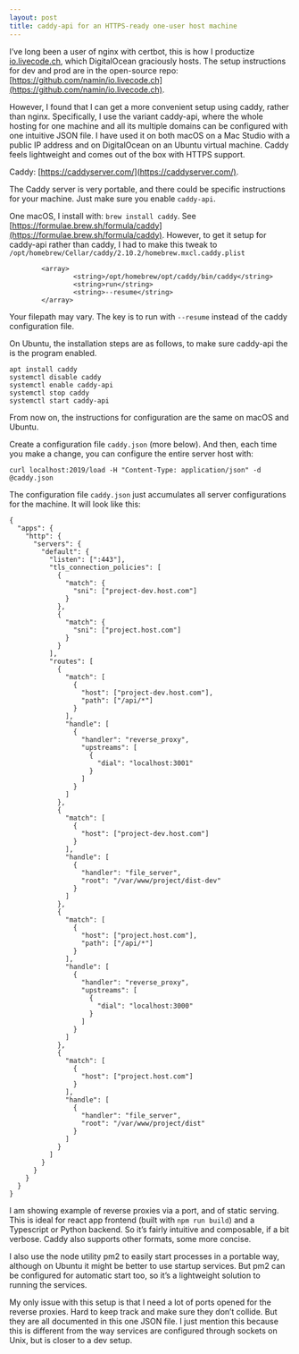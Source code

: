 ```yaml
---
layout: post
title: caddy-api for an HTTPS-ready one-user host machine
---
```


I’ve long been a user of nginx with certbot, this is how I productize [io.livecode.ch](https://io.livecode.ch), which DigitalOcean graciously hosts. The setup instructions for dev and prod are in the open-source repo: [https://github.com/namin/io.livecode.ch](https://github.com/namin/io.livecode.ch).

However, I found that I can get a more convenient setup using caddy, rather than nginx. Specifically, I use the variant caddy-api, where the whole hosting for one machine and all its multiple domains can be configured with one intuitive JSON file. I have used it on both macOS on a Mac Studio with a public IP address and on DigitalOcean on an Ubuntu virtual machine. Caddy feels lightweight and comes out of the box with HTTPS support.

Caddy: [https://caddyserver.com/](https://caddyserver.com/).

The Caddy server is very portable, and there could be specific instructions for your machine. Just make sure you enable `caddy-api`.

One macOS, I install with: `brew install caddy`.
See [https://formulae.brew.sh/formula/caddy](https://formulae.brew.sh/formula/caddy).
However, to get it setup for caddy-api rather than caddy, I had to make this tweak to `/opt/homebrew/Cellar/caddy/2.10.2/homebrew.mxcl.caddy.plist`

            <array>
                    <string>/opt/homebrew/opt/caddy/bin/caddy</string>
                    <string>run</string>
                    <string>--resume</string>
            </array>

Your filepath may vary. The key is to run with `--resume` instead of the caddy configuration file.

On Ubuntu, the installation steps are as follows, to make sure caddy-api the is the program enabled.

    apt install caddy
    systemctl disable caddy
    systemctl enable caddy-api
    systemctl stop caddy
    systemctl start caddy-api

From now on, the instructions for configuration are the same on macOS and Ubuntu.

Create a configuration file `caddy.json` (more below). And then, each time you make a change, you can configure the entire server host with:

    curl localhost:2019/load -H "Content-Type: application/json" -d @caddy.json

The configuration file `caddy.json` just accumulates all server configurations for the machine. It will look like this:

    {
      "apps": {
        "http": {
          "servers": {
            "default": {
              "listen": [":443"],
              "tls_connection_policies": [
                {
                  "match": {
                    "sni": ["project-dev.host.com"]
                  }
                },
                {
                  "match": {
                    "sni": ["project.host.com"]
                  }
                }
              ],
              "routes": [
                {
                  "match": [
                    {
                      "host": ["project-dev.host.com"],
                      "path": ["/api/*"]
                    }
                  ],
                  "handle": [
                    {
                      "handler": "reverse_proxy",
                      "upstreams": [
                        {
                          "dial": "localhost:3001"
                        }
                      ]
                    }
                  ]
                },
                {
                  "match": [
                    {
                      "host": ["project-dev.host.com"]
                    }
                  ],
                  "handle": [
                    {
                      "handler": "file_server",
                      "root": "/var/www/project/dist-dev"
                    }
                  ]
                },
                {
                  "match": [
                    {
                      "host": ["project.host.com"],
                      "path": ["/api/*"]
                    }
                  ],
                  "handle": [
                    {
                      "handler": "reverse_proxy",
                      "upstreams": [
                        {
                          "dial": "localhost:3000"
                        }
                      ]
                    }
                  ]
                },
                {
                  "match": [
                    {
                      "host": ["project.host.com"]
                    }
                  ],
                  "handle": [
                    {
                      "handler": "file_server",
                      "root": "/var/www/project/dist"
                    }
                  ]
                }
              ]
            }
          }
        }
      }
    }

I am showing example of reverse proxies via a port, and of static serving. This is ideal for react app frontend (built with `npm run build`) and a Typescript or Python backend. So it’s fairly intuitive and composable, if a bit verbose. Caddy also supports other formats, some more concise.

I also use the node utility pm2 to easily start processes in a portable way, although on Ubuntu it might be better to use startup services. But pm2 can be configured for automatic start too, so it’s a lightweight solution to running the services.

My only issue with this setup is that I need a lot of ports opened for the reverse proxies. Hard to keep track and make sure they don’t collide. But they are all documented in this one JSON file. I just mention this because this is different from the way services are configured through sockets on Unix, but is closer to a dev setup.

